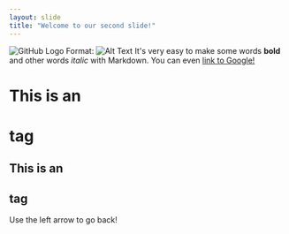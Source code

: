 ```yaml
---
layout: slide
title: "Welcome to our second slide!"
---
```

![GitHub Logo](/images/logo.png)
Format: ![Alt Text](url)
It's very easy to make some words **bold** and other words *italic* with Markdown. You can even [link to Google!](http://google.com)
# This is an <h1> tag
## This is an <h2> tag
Use the left arrow to go back!